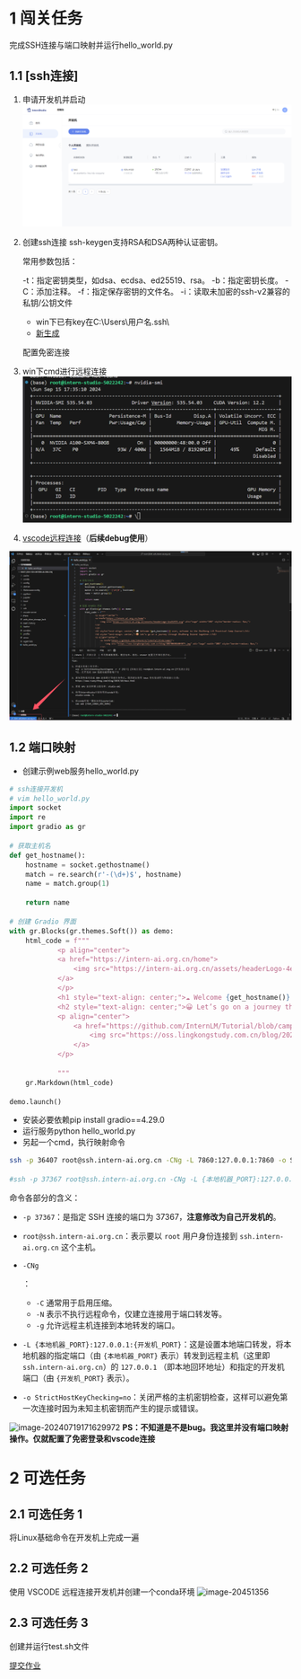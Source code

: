 # 1 闯关任务  

完成SSH连接与端口映射并运行hello_world.py 

## 1.1 [ssh连接]

1. 申请开发机并启动
   ![image-1515](https://github.com/jiangxiaobaiii/InternLM-openNotebook/blob/main/%E5%85%A5%E9%97%A8%E5%B2%9B/%E7%AC%AC1%E5%85%B3Linux%E5%9F%BA%E7%A1%80%E7%9F%A5%E8%AF%86/%E5%BC%80%E5%8F%91%E6%9C%BA%E5%88%9B%E5%BB%BA.png?raw=true)

2. 创建ssh连接
    ssh-keygen支持RSA和DSA两种认证密钥。

    常用参数包括：

    -t：指定密钥类型，如dsa、ecdsa、ed25519、rsa。
    -b：指定密钥长度。
    -C：添加注释。
    -f：指定保存密钥的文件名。
    -i：读取未加密的ssh-v2兼容的私钥/公钥文件

   - win下已有key在C:\Users\用户名\.ssh\
   - [新生成](https://github.com/InternLM/Tutorial/blob/camp3/docs/L0/Linux/readme.md#222-%E9%85%8D%E7%BD%AEssh%E5%AF%86%E9%92%A5%E8%BF%9B%E8%A1%8Cssh%E8%BF%9C%E7%A8%8B%E8%BF%9E%E6%8E%A5%E5%8F%AF%E9%80%89)

   配置免密连接

3. win下cmd进行远程连接
 ![image-20240719163850639](https://github.com/jiangxiaobaiii/InternLM-openNotebook/blob/main/%E5%85%A5%E9%97%A8%E5%B2%9B/%E7%AC%AC1%E5%85%B3Linux%E5%9F%BA%E7%A1%80%E7%9F%A5%E8%AF%86/nvidia-smi.png?raw=true)


4. [vscode远程连接]()（**后续debug使用**）

![image-20240719164647128](https://github.com/jiangxiaobaiii/InternLM-openNotebook/blob/main/%E5%85%A5%E9%97%A8%E5%B2%9B/%E7%AC%AC1%E5%85%B3Linux%E5%9F%BA%E7%A1%80%E7%9F%A5%E8%AF%86/ssh%E8%BF%9E%E6%8E%A5.png?raw=true)

## 1.2 端口映射

- 创建示例web服务hello_world.py 

```python
# ssh连接开发机
# vim hello_world.py
import socket
import re
import gradio as gr
 
# 获取主机名
def get_hostname():
    hostname = socket.gethostname()
    match = re.search(r'-(\d+)$', hostname)
    name = match.group(1)
    
    return name
 
# 创建 Gradio 界面
with gr.Blocks(gr.themes.Soft()) as demo:
    html_code = f"""
            <p align="center">
            <a href="https://intern-ai.org.cn/home">
                <img src="https://intern-ai.org.cn/assets/headerLogo-4ea34f23.svg" alt="Logo" width="20%" style="border-radius: 5px;">
            </a>
            </p>
            <h1 style="text-align: center;">☁️ Welcome {get_hostname()} user, welcome to the ShuSheng LLM Practical Camp Course!</h1>
            <h2 style="text-align: center;">😀 Let’s go on a journey through ShuSheng Island together.</h2>
            <p align="center">
                <a href="https://github.com/InternLM/Tutorial/blob/camp3">
                    <img src="https://oss.lingkongstudy.com.cn/blog/202406301604074.jpg" alt="Logo" width="20%" style="border-radius: 5px;">
                </a>
            </p>

            """
    gr.Markdown(html_code)

demo.launch()
```

- 安装必要依赖pip install gradio==4.29.0
- 运行服务python hello_world.py
- 另起一个cmd，执行映射命令

```bash
ssh -p 36407 root@ssh.intern-ai.org.cn -CNg -L 7860:127.0.0.1:7860 -o StrictHostKeyChecking=no

#ssh -p 37367 root@ssh.intern-ai.org.cn -CNg -L {本地机器_PORT}:127.0.0.1:{开发机_PORT} -o StrictHostKeyChecking=no
```

命令各部分的含义：

- `-p 37367`：是指定 SSH 连接的端口为 37367，**注意修改为自己开发机的**。

- `root@ssh.intern-ai.org.cn`：表示要以 `root` 用户身份连接到 `ssh.intern-ai.org.cn` 这个主机。

- ```
  -CNg
  ```

  ：

  - `-C` 通常用于启用压缩。
  - `-N` 表示不执行远程命令，仅建立连接用于端口转发等。
  - `-g` 允许远程主机连接到本地转发的端口。

- `-L {本地机器_PORT}:127.0.0.1:{开发机_PORT}`：这是设置本地端口转发，将本地机器的指定端口（由 `{本地机器_PORT}` 表示）转发到远程主机（这里即 `ssh.intern-ai.org.cn`）的 `127.0.0.1` （即本地回环地址）和指定的开发机端口（由 `{开发机_PORT}` 表示）。

- `-o StrictHostKeyChecking=no`：关闭严格的主机密钥检查，这样可以避免第一次连接时因为未知主机密钥而产生的提示或错误。

![image-20240719171629972](https://github.com/jiangxiaobaiii/InternLM-openNotebook/blob/main/%E5%85%A5%E9%97%A8%E5%B2%9B/%E7%AC%AC1%E5%85%B3Linux%E5%9F%BA%E7%A1%80%E7%9F%A5%E8%AF%86/%E8%BF%90%E8%A1%8C%E7%BB%93%E6%9E%9C.png?raw=true)
**PS：不知道是不是bug。我这里并没有端口映射操作。仅就配置了免密登录和vscode连接**
# 2 可选任务

## 2.1 可选任务 1  

将Linux基础命令在开发机上完成一遍 

## 2.2 可选任务 2 

 使用 VSCODE 远程连接开发机并创建一个conda环境 
![image-20451356](https://github.com/jiangxiaobaiii/InternLM-openNotebook/blob/main/%E5%85%A5%E9%97%A8%E5%B2%9B/%E7%AC%AC1%E5%85%B3Linux%E5%9F%BA%E7%A1%80%E7%9F%A5%E8%AF%86/%E8%99%9A%E6%8B%9F%E7%8E%AF%E5%A2%83%E5%88%9B%E5%BB%BA.png?raw=true)

## 2.3 可选任务 3  

创建并运行test.sh文件

[提交作业](https://aicarrier.feishu.cn/share/base/form/shrcnZ4bQ4YmhEtMtnKxZUcf1vd)